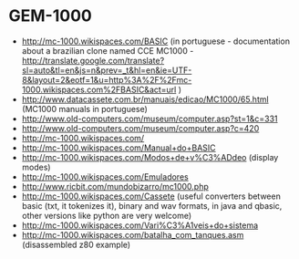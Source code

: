 # GEM-1000

* http://mc-1000.wikispaces.com/BASIC (in portuguese - documentation about a brazilian clone named CCE MC1000 - http://translate.google.com/translate?sl=auto&tl=en&js=n&prev=_t&hl=en&ie=UTF-8&layout=2&eotf=1&u=http%3A%2F%2Fmc-1000.wikispaces.com%2FBASIC&act=url )
* http://www.datacassete.com.br/manuais/edicao/MC1000/65.html (MC1000 manuals in portuguese)
* http://www.old-computers.com/museum/computer.asp?st=1&c=331
* http://www.old-computers.com/museum/computer.asp?c=420
* http://mc-1000.wikispaces.com/
* http://mc-1000.wikispaces.com/Manual+do+BASIC
* http://mc-1000.wikispaces.com/Modos+de+v%C3%ADdeo (display modes)
* http://mc-1000.wikispaces.com/Emuladores
* http://www.ricbit.com/mundobizarro/mc1000.php
* http://mc-1000.wikispaces.com/Cassete (useful converters between basic (txt, it tokenizes it), binary and wav formats, in java and qbasic, other versions like python are very welcome)
* http://mc-1000.wikispaces.com/Vari%C3%A1veis+do+sistema
* http://mc-1000.wikispaces.com/batalha_com_tanques.asm (disassembled z80 example)
